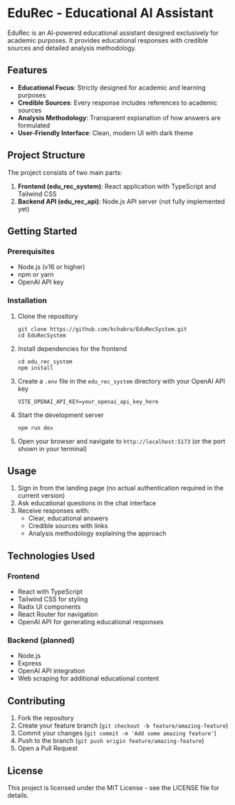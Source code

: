 # EduRec - Educational AI Assistant

EduRec is an AI-powered educational assistant designed exclusively for academic purposes. It provides educational responses with credible sources and detailed analysis methodology.

## Features

- **Educational Focus**: Strictly designed for academic and learning purposes
- **Credible Sources**: Every response includes references to academic sources
- **Analysis Methodology**: Transparent explanation of how answers are formulated
- **User-Friendly Interface**: Clean, modern UI with dark theme

## Project Structure

The project consists of two main parts:

1. **Frontend (edu_rec_system)**: React application with TypeScript and Tailwind CSS
2. **Backend API (edu_rec_api)**: Node.js API server (not fully implemented yet)

## Getting Started

### Prerequisites

- Node.js (v16 or higher)
- npm or yarn
- OpenAI API key

### Installation

1. Clone the repository
   ```
   git clone https://github.com/kchabra/EduRecSystem.git
   cd EduRecSystem
   ```

2. Install dependencies for the frontend
   ```
   cd edu_rec_system
   npm install
   ```

3. Create a `.env` file in the `edu_rec_system` directory with your OpenAI API key
   ```
   VITE_OPENAI_API_KEY=your_openai_api_key_here
   ```

4. Start the development server
   ```
   npm run dev
   ```

5. Open your browser and navigate to `http://localhost:5173` (or the port shown in your terminal)

## Usage

1. Sign in from the landing page (no actual authentication required in the current version)
2. Ask educational questions in the chat interface
3. Receive responses with:
   - Clear, educational answers
   - Credible sources with links
   - Analysis methodology explaining the approach

## Technologies Used

### Frontend
- React with TypeScript
- Tailwind CSS for styling
- Radix UI components
- React Router for navigation
- OpenAI API for generating educational responses

### Backend (planned)
- Node.js
- Express
- OpenAI API integration
- Web scraping for additional educational content

## Contributing

1. Fork the repository
2. Create your feature branch (`git checkout -b feature/amazing-feature`)
3. Commit your changes (`git commit -m 'Add some amazing feature'`)
4. Push to the branch (`git push origin feature/amazing-feature`)
5. Open a Pull Request

## License

This project is licensed under the MIT License - see the LICENSE file for details.
